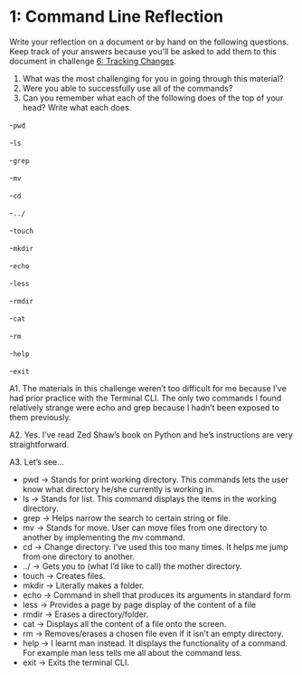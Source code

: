 # 1: Command Line Reflection

Write your reflection on a document or by hand on the following questions. Keep track of your answers because you'll be asked to add them to this document in challenge [6: Tracking Changes](../6-tracking-changes).

1. What was the most challenging for you in going through this material?
2. Were you able to successfully use all of the commands?
3. Can you remember what each of the following does of the top of your head? Write what each does.

-`pwd`

-`ls`

-`grep`

-`mv`

-`cd`

-`../`

-`touch`

-`mkdir`

-`echo`

-`less`

-`rmdir`

-`cat`

-`rm`

-`help`

-`exit`

A1. The materials in this challenge weren’t too difficult for me because I’ve had prior practice with the Terminal CLI. The only two commands I found relatively strange  were echo and grep because I hadn’t been exposed to them previously.

A2. Yes. I’ve read Zed Shaw’s book on Python and he’s instructions are very straightforward.

A3. Let’s see…
- pwd → Stands for print working directory. This commands lets the user know      what directory he/she currently is working in.
- ls  → Stands for list. This command displays the items in the working       directory.
- grep  → Helps narrow the search to certain string or file.
- mv  → Stands for move. User can move files from one directory to another by     implementing the mv command.
- cd  → Change directory. I’ve used this too many times. It helps me jump     from one directory to another.
- ../ → Gets you to (what I’d like to call) the mother directory.
- touch → Creates files.
- mkdir → Literally makes a folder.
- echo  → Command in shell that produces its arguments in standard form
- less  → Provides a page by page display of the content of a file
- rmdir   → Erases a directory/folder.
- cat   → Displays all the content of a file onto the screen.
- rm  →   Removes/erases a chosen file even if it isn’t an empty directory.
- help  →   I learnt man instead. It displays the functionality of a command. For     example man less tells me all about the command less.
- exit  →   Exits the terminal CLI.